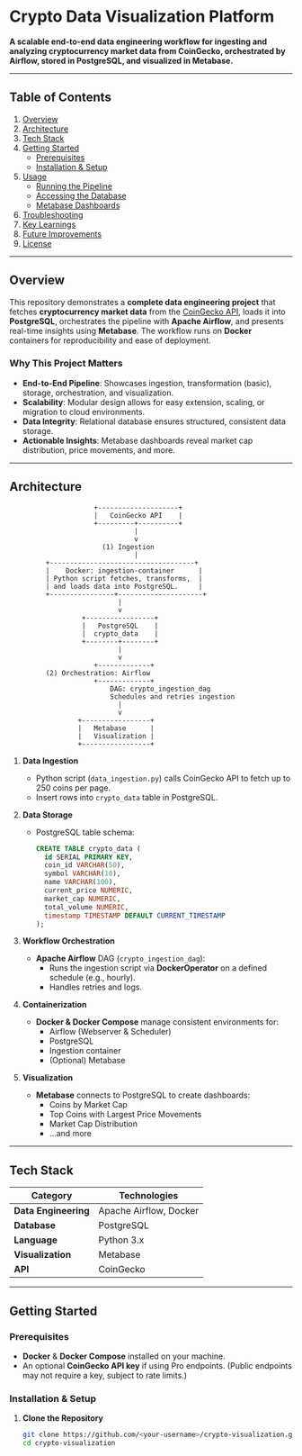 # Crypto Data Visualization Platform

**A scalable end-to-end data engineering workflow for ingesting and analyzing cryptocurrency market data from CoinGecko, orchestrated by Airflow, stored in PostgreSQL, and visualized in Metabase.**

---

## Table of Contents

1. [Overview](#overview)  
2. [Architecture](#architecture)  
3. [Tech Stack](#tech-stack)  
4. [Getting Started](#getting-started)  
   - [Prerequisites](#prerequisites)  
   - [Installation & Setup](#installation--setup)  
5. [Usage](#usage)  
   - [Running the Pipeline](#running-the-pipeline)  
   - [Accessing the Database](#accessing-the-database)  
   - [Metabase Dashboards](#metabase-dashboards)  
6. [Troubleshooting](#troubleshooting)  
7. [Key Learnings](#key-learnings)  
8. [Future Improvements](#future-improvements)  
9. [License](#license)

---

## Overview

This repository demonstrates a **complete data engineering project** that fetches **cryptocurrency market data** from the [CoinGecko API](https://www.coingecko.com/en/api/documentation), loads it into **PostgreSQL**, orchestrates the pipeline with **Apache Airflow**, and presents real-time insights using **Metabase**. The workflow runs on **Docker** containers for reproducibility and ease of deployment.

### Why This Project Matters

- **End-to-End Pipeline**: Showcases ingestion, transformation (basic), storage, orchestration, and visualization.  
- **Scalability**: Modular design allows for easy extension, scaling, or migration to cloud environments.  
- **Data Integrity**: Relational database ensures structured, consistent data storage.  
- **Actionable Insights**: Metabase dashboards reveal market cap distribution, price movements, and more.

---

## Architecture

                         +--------------------+
                         |   CoinGecko API    |
                         +---------+----------+
                                   |
                                   v
                           (1) Ingestion
                                   |
             +------------------------------------+
             |    Docker: ingestion-container      |
             | Python script fetches, transforms,  |
             | and loads data into PostgreSQL.     |
             +----------------+---------------------+
                               |
                               v
                      +-----------------+
                      |   PostgreSQL    |
                      |  crypto_data    |
                      +--------+--------+
                               |
                               v
                         +-------------+
             (2) Orchestration: Airflow
                         +-------------+
                             DAG: crypto_ingestion_dag
                             Schedules and retries ingestion
                               |
                               v
                     +-----------------+
                     |   Metabase      |
                     |   Visualization |
                     +-----------------+

1. **Data Ingestion**  
   - Python script (`data_ingestion.py`) calls CoinGecko API to fetch up to 250 coins per page.  
   - Insert rows into `crypto_data` table in PostgreSQL.

2. **Data Storage**  
   - PostgreSQL table schema:
     ```sql
     CREATE TABLE crypto_data (
       id SERIAL PRIMARY KEY,
       coin_id VARCHAR(50),
       symbol VARCHAR(10),
       name VARCHAR(100),
       current_price NUMERIC,
       market_cap NUMERIC,
       total_volume NUMERIC,
       timestamp TIMESTAMP DEFAULT CURRENT_TIMESTAMP
     );
     ```

3. **Workflow Orchestration**  
   - **Apache Airflow** DAG (`crypto_ingestion_dag`):
     - Runs the ingestion script via **DockerOperator** on a defined schedule (e.g., hourly).
     - Handles retries and logs.

4. **Containerization**  
   - **Docker & Docker Compose** manage consistent environments for:
     - Airflow (Webserver & Scheduler)
     - PostgreSQL
     - Ingestion container
     - (Optional) Metabase

5. **Visualization**  
   - **Metabase** connects to PostgreSQL to create dashboards:
     - Coins by Market Cap  
     - Top Coins with Largest Price Movements  
     - Market Cap Distribution  
     - …and more

---

## Tech Stack

| Category            | Technologies            |
|---------------------|-------------------------|
| **Data Engineering**| Apache Airflow, Docker |
| **Database**        | PostgreSQL             |
| **Language**        | Python 3.x             |
| **Visualization**   | Metabase               |
| **API**             | CoinGecko              |

---

## Getting Started

### Prerequisites

- **Docker** & **Docker Compose** installed on your machine.  
- An optional **CoinGecko API key** if using Pro endpoints. (Public endpoints may not require a key, subject to rate limits.)

### Installation & Setup

1. **Clone the Repository**  
   ```bash
   git clone https://github.com/<your-username>/crypto-visualization.git
   cd crypto-visualization

